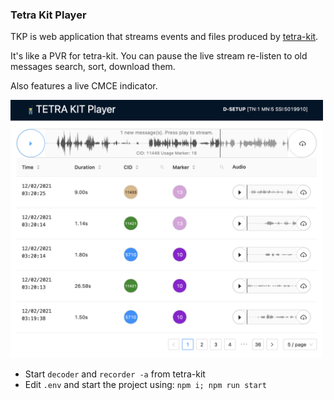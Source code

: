 ### Tetra Kit Player

TKP is web application that streams events and files produced by [tetra-kit](https://gitlab.com/larryth/tetra-kit/). 

It's like a PVR for tetra-kit. You can pause the live stream re-listen to old messages search, sort, download them.

Also features a live CMCE indicator.

<img src="sscreen3.png" width="500">

- Start `decoder` and `recorder -a` from tetra-kit
- Edit `.env` and start the project using: `npm i; npm run start`
